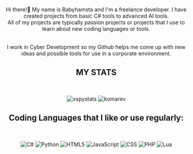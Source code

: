 <div align="center">
  Hi there!👋 My name is Babyhamsta and I'm a freelance developer. I have created projects from basic C# tools to advanced AI tools.<br>
  All of my projects are typically passion projects or projects that I use to learn about new coding languages or tools.<br><br>

  I work in Cyber Development so my Github helps me come up with new ideas and possible tools for use in a corporate environment.
 </div>

<h2 align="center">MY STATS</h2>
<br/>
<div align="center">
  
![xspystats](https://github-readme-stats.vercel.app/api?username=babyhamsta&show_icons=true&theme=dark#gh-dark-mode-only)
![komarev](https://komarev.com/ghpvc/?username=Babyhamsta&color=D22B2B)
</div>

<h2 align="center">Coding Languages that I like or use regularly:</h2>
<br/>
<div align="center"> 

![C#](https://img.shields.io/badge/c%23-%23239120.svg?style=for-the-badge&logo=c-sharp&logoColor=white)
![Python](https://img.shields.io/badge/python-3670A0?style=for-the-badge&logo=python&logoColor=ffdd54)
![HTML5](https://img.shields.io/badge/html5-%23E34F26.svg?style=for-the-badge&logo=html5&logoColor=white)
![JavaScript](https://img.shields.io/badge/javascript-%23323330.svg?style=for-the-badge&logo=javascript&logoColor=%23F7DF1E)
![CSS](https://img.shields.io/badge/css3-%230070bb.svg?style=for-the-badge&logo=css3&logoColor=white)
![PHP](https://img.shields.io/badge/php-%23777BB4.svg?style=for-the-badge&logo=php&logoColor=white)
![Lua](https://img.shields.io/badge/lua-%232C2D72.svg?style=for-the-badge&logo=lua&logoColor=white)
</div>
